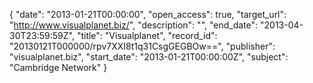 {
  "date": "2013-01-21T00:00:00", 
  "open_access": true, 
  "target_url": "http://www.visualplanet.biz/", 
  "description": "", 
  "end_date": "2013-04-30T23:59:59Z", 
  "title": "Visualplanet", 
  "record_id": "20130121T000000/rpv7XXI8t1q31CsgGEGBOw==", 
  "publisher": "visualplanet.biz", 
  "start_date": "2013-01-21T00:00:00Z", 
  "subject": "Cambridge Network"
}

